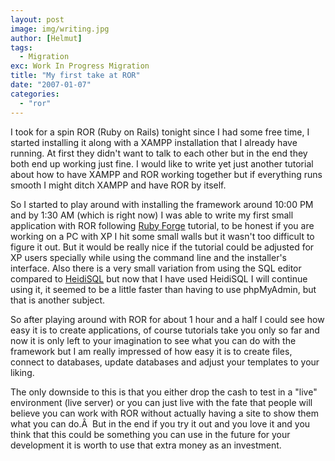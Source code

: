 ```yaml
---
layout: post
image: img/writing.jpg
author: [Helmut]
tags:
  - Migration
exc: Work In Progress Migration
title: "My first take at ROR"
date: "2007-01-07"
categories: 
  - "ror"
---
```


I took for a spin ROR (Ruby on Rails) tonight since I had some free time, I started installing it along with a XAMPP installation that I already have running. At first they didn't want to talk to each other but in the end they both end up working just fine. I would like to write yet just another tutorial about how to have XAMPP and ROR working together but if everything runs smooth I might ditch XAMPP and have ROR by itself.

So I started to play around with installing the framework around 10:00 PM and by 1:30 AM (which is right now) I was able to write my first small application with ROR following [Ruby Forge](http://instantrails.rubyforge.org/tutorial/index.html "Ruby Forge") tutorial, to be honest if you are working on a PC with XP I hit some small walls but it wasn't too difficult to figure it out. But it would be really nice if the tutorial could be adjusted for XP users specially while using the command line and the installer's interface. Also there is a very small variation from using the SQL editor compared to [HeidiSQL](http://www.heidisql.com/ "HeidiSQL") but now that I have used HeidiSQL I will continue using it, it seemed to be a little faster than having to use phpMyAdmin, but that is another subject.

So after playing around with ROR for about 1 hour and a half I could see how easy it is to create applications, of course tutorials take you only so far and now it is only left to your imagination to see what you can do with the framework but I am really impressed of how easy it is to create files, connect to databases, update databases and adjust your templates to your liking.

The only downside to this is that you either drop the cash to test in a "live" environment (live server) or you can just live with the fate that people will believe you can work with ROR without actually having a site to show them what you can do.Â  But in the end if you try it out and you love it and you think that this could be something you can use in the future for your development it is worth to use that extra money as an investment.
